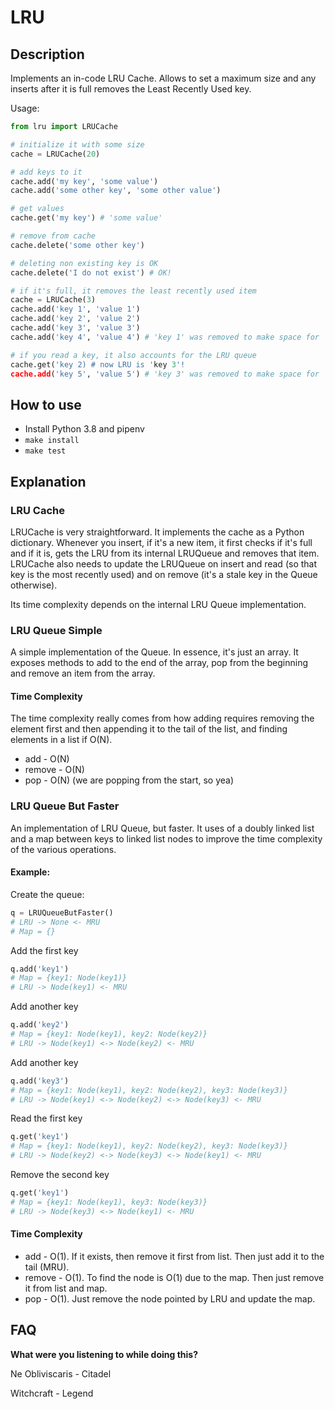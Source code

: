 # LRU

## Description
Implements an in-code LRU Cache. Allows to set a maximum size and any inserts after it is full removes the Least Recently Used key. 

Usage:
```py
from lru import LRUCache

# initialize it with some size
cache = LRUCache(20)

# add keys to it
cache.add('my key', 'some value')
cache.add('some other key', 'some other value')

# get values
cache.get('my key') # 'some value'

# remove from cache
cache.delete('some other key') 

# deleting non existing key is OK
cache.delete('I do not exist') # OK!

# if it's full, it removes the least recently used item
cache = LRUCache(3)
cache.add('key 1', 'value 1')
cache.add('key 2', 'value 2')
cache.add('key 3', 'value 3')
cache.add('key 4', 'value 4') # 'key 1' was removed to make space for 'key 4'!

# if you read a key, it also accounts for the LRU queue
cache.get('key 2) # now LRU is 'key 3'!
cache.add('key 5', 'value 5') # 'key 3' was removed to make space for 'key 5'!
```

## How to use
- Install Python 3.8 and pipenv
- `make install`
- `make test`

## Explanation
### LRU Cache
LRUCache is very straightforward. It implements the cache as a Python dictionary. Whenever you insert, if it's a new item, it first checks if it's full and if it is, gets the LRU from its internal LRUQueue and removes that item.
LRUCache also needs to update the LRUQueue on insert and read (so that key is the most recently used) and on remove (it's a stale key in the Queue otherwise).

Its time complexity depends on the internal LRU Queue implementation.

### LRU Queue Simple
A simple implementation of the Queue. In essence, it's just an array. It exposes methods to add to the end of the array, pop from the beginning and remove an item from the array.

#### Time Complexity
The time complexity really comes from how adding requires removing the element first and then appending it to the tail of the list, and finding elements in a list if O(N).
- add - O(N)
- remove - O(N)
- pop - O(N) (we are popping from the start, so yea) 

### LRU Queue But Faster
An implementation of LRU Queue, but faster. It uses of a doubly linked list and a map between keys to linked list nodes to improve the time complexity of the various operations.

#### Example:
Create the queue:
```py
q = LRUQueueButFaster()
# LRU -> None <- MRU
# Map = {}
```
Add the first key
```py
q.add('key1')
# Map = {key1: Node(key1)}
# LRU -> Node(key1) <- MRU

```
Add another key
```py
q.add('key2')
# Map = {key1: Node(key1), key2: Node(key2)}
# LRU -> Node(key1) <-> Node(key2) <- MRU
```
Add another key
```py
q.add('key3')
# Map = {key1: Node(key1), key2: Node(key2), key3: Node(key3)}
# LRU -> Node(key1) <-> Node(key2) <-> Node(key3) <- MRU
```
Read the first key
```py
q.get('key1')
# Map = {key1: Node(key1), key2: Node(key2), key3: Node(key3)}
# LRU -> Node(key2) <-> Node(key3) <-> Node(key1) <- MRU
```
Remove the second key
```py
q.get('key1')
# Map = {key1: Node(key1), key3: Node(key3)}
# LRU -> Node(key3) <-> Node(key1) <- MRU
```

#### Time Complexity
- add - O(1). If it exists, then remove it first from list. Then just add it to the tail (MRU).
- remove - O(1). To find the node is O(1) due to the map. Then just remove it from list and map.
- pop - O(1). Just remove the node pointed by LRU and update the map.

## FAQ
**What were you listening to while doing this?**

Ne Obliviscaris - Citadel

Witchcraft - Legend
